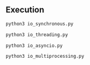 ## Execution
```bash
python3 io_synchronous.py

python3 io_threading.py

python3 io_asyncio.py

python3 io_multiprocessing.py
```
